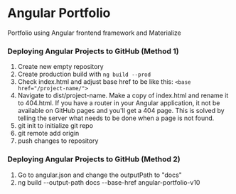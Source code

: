 # Angular Portfolio
Portfolio using Angular frontend framework and Materialize

### Deploying Angular Projects to GitHub (Method 1)
1. Create new empty repository
2. Create production build with `ng build --prod`
3. Check index.html and adjust base href to be like this: `<base href="/project-name/">`
4. Navigate to dist/project-name. Make a copy of index.html and rename it to 404.html. If you have a router in your Angular application, it not be available on GitHub pages and you'll get a 404 page. This is solved by telling the server what needs to be done when a page is not found.
5. git init to initialize git repo
6. git remote add origin <repository-url>
6. push changes to repository

### Deploying Angular Projects to GitHub (Method 2)
1. Go to angular.json and change the outputPath to "docs"
2. ng build --output-path docs --base-href angular-portfolio-v10


